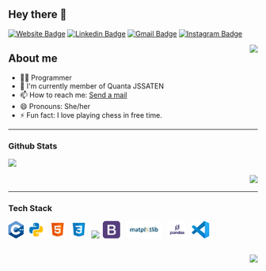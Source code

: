 ## Hey there 👋
[![Website Badge](https://img.shields.io/badge/-stuti2-47CCCC?style=flat&logo=Google-Chrome&logoColor=white&link=https://github.com/stuti2)](https://github.com/stuti2) 
[![Linkedin Badge](https://img.shields.io/badge/-stuti2-blue?style=flat-square&logo=Linkedin&logoColor=white&link=https://www.linkedin.com/in/stuti-singh-48314a1b1/)](https://www.linkedin.com/in/stuti-singh-48314a1b1/) 
[![Gmail Badge](https://img.shields.io/badge/-stuti1102.r@gmail.com-c14438?style=flat-square&logo=Gmail&logoColor=white&link=mailto:stuti1102.r@gmail.com)](mailto:stuti1102.r@gmail.com)
[![Instagram Badge](https://img.shields.io/badge/-@_.ss221._-purple?style=flat&logo=instagram&logoColor=white&link=https://www.instagram.com/_.ss221._/)](https://www.instagram.com/_.ss221._/)


<img align="right" src="https://user-images.githubusercontent.com/60356387/129105658-67c576a7-7dd1-4451-82ed-c9e1acd8ab39.gif">

## About me
- 👩‍💻 Programmer
- 🔭 I'm currently member of Quanta JSSATEN<!-- - 🌱 I'm currently learning React -->
- 📫 How to reach me: [Send a mail](stuti1102.r@gmail.com)
- 😄 Pronouns: She/her
- ⚡ Fun fact: I love playing chess in free time. 

---

### Github Stats

<p align="left"> 
  <img src="https://github-readme-stats.vercel.app/api?username=stuti2&show_icons=true&theme=vue" width=500>
  </p>
  <p align="right">
  <img src = "https://github-readme-streak-stats.herokuapp.com?user=stuti2&theme=vue&hide_border=true" width=500>
</p>

---
 
### Tech Stack


<p>
<img height="35" src="assets/cpp_logo.png">&nbsp
<img height="35" src="https://raw.githubusercontent.com/nikita1610/nikita1610/master/images/python.png">&nbsp
<img height="35" src="https://raw.githubusercontent.com/nikita1610/nikita1610/master/images/html.png">&nbsp
<img height="35" src="https://raw.githubusercontent.com/nikita1610/nikita1610/master/images/css.png">&nbsp
<img height="35" src="http://3con14.biz/code/_data/js/intro/js-logo.png">&nbsp
<img height="35" src="https://raw.githubusercontent.com/github/explore/80688e429a7d4ef2fca1e82350fe8e3517d3494d/topics/bootstrap/bootstrap.png">&nbsp&nbsp
<img height="35" src="https://raw.githubusercontent.com/nikita1610/nikita1610/master/images/matplotlib.jpg">&nbsp&nbsp
<img height="35" src="https://raw.githubusercontent.com/nikita1610/nikita1610/master/images/pandas.png">&nbsp&nbsp
<img height="35" src="https://raw.githubusercontent.com/github/explore/80688e429a7d4ef2fca1e82350fe8e3517d3494d/topics/visual-studio-code/visual-studio-code.png" />
 </p>



## 


<img align="right" src="https://komarev.com/ghpvc/?username=stuti2">
